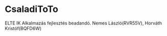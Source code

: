 # CsaladiToTo
ELTE IK Alkalmazás fejlesztés beadandó. Nemes László(RVR55V), Horváth Kristóf(BQFD6W)
